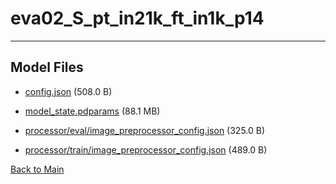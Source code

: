 
# eva02_S_pt_in21k_ft_in1k_p14
---



## Model Files

- [config.json](https://paddlenlp.bj.bcebos.com/models/community/paddlemix/EVA/EVA02/eva02_S_pt_in21k_ft_in1k_p14/config.json) (508.0 B)

- [model_state.pdparams](https://paddlenlp.bj.bcebos.com/models/community/paddlemix/EVA/EVA02/eva02_S_pt_in21k_ft_in1k_p14/model_state.pdparams) (88.1 MB)

- [processor/eval/image_preprocessor_config.json](https://paddlenlp.bj.bcebos.com/models/community/paddlemix/EVA/EVA02/eva02_S_pt_in21k_ft_in1k_p14/processor/eval/image_preprocessor_config.json) (325.0 B)

- [processor/train/image_preprocessor_config.json](https://paddlenlp.bj.bcebos.com/models/community/paddlemix/EVA/EVA02/eva02_S_pt_in21k_ft_in1k_p14/processor/train/image_preprocessor_config.json) (489.0 B)


[Back to Main](../../../../)